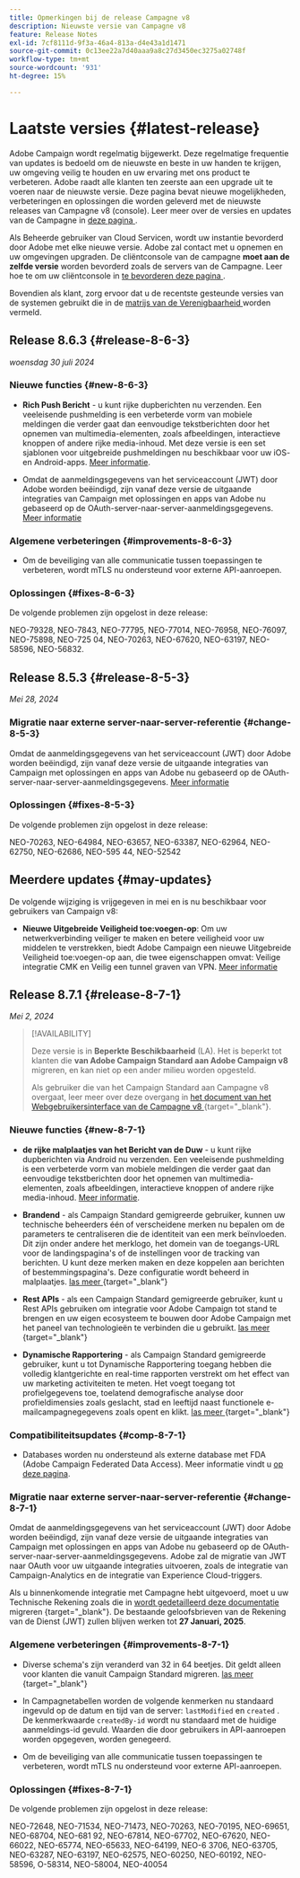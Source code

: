 ```yaml
---
title: Opmerkingen bij de release Campagne v8
description: Nieuwste versie van Campagne v8
feature: Release Notes
exl-id: 7cf8111d-9f3a-46a4-813a-d4e43a1d1471
source-git-commit: 0c13ee22a7d40aaa9a8c27d3450ec3275a02748f
workflow-type: tm+mt
source-wordcount: '931'
ht-degree: 15%

---
```


# Laatste versies {#latest-release}

Adobe Campaign wordt regelmatig bijgewerkt. Deze regelmatige frequentie van updates is bedoeld om de nieuwste en beste in uw handen te krijgen, uw omgeving veilig te houden en uw ervaring met ons product te verbeteren. Adobe raadt alle klanten ten zeerste aan een upgrade uit te voeren naar de nieuwste versie. Deze pagina bevat nieuwe mogelijkheden, verbeteringen en oplossingen die worden geleverd met de nieuwste releases van Campagne v8 (console). Leer meer over de versies en updates van de Campagne in [ deze pagina ](upgrades.md).

Als Beheerde gebruiker van Cloud Servicen, wordt uw instantie bevorderd door Adobe met elke nieuwe versie. Adobe zal contact met u opnemen en uw omgevingen upgraden. De cliëntconsole van de campagne **moet aan de zelfde versie** worden bevorderd zoals de servers van de Campagne. Leer hoe te om uw cliëntconsole in [ te bevorderen deze pagina ](../start/connect.md#upgrade-ac-console).

Bovendien als klant, zorg ervoor dat u de recentste gesteunde versies van de systemen gebruikt die in de [ matrijs van de Verenigbaarheid ](compatibility-matrix.md) worden vermeld.


## Release 8.6.3 {#release-8-6-3}

_woensdag 30 juli 2024_

### Nieuwe functies {#new-8-6-3}

* **Rich Push Bericht** - u kunt rijke dupberichten nu verzenden. Een veeleisende pushmelding is een verbeterde vorm van mobiele meldingen die verder gaat dan eenvoudige tekstberichten door het opnemen van multimedia-elementen, zoals afbeeldingen, interactieve knoppen of andere rijke media-inhoud. Met deze versie is een set sjablonen voor uitgebreide pushmeldingen nu beschikbaar voor uw iOS- en Android-apps. [Meer informatie](../send/rich-push-android.md).

* Omdat de aanmeldingsgegevens van het serviceaccount (JWT) door Adobe worden beëindigd, zijn vanaf deze versie de uitgaande integraties van Campaign met oplossingen en apps van Adobe nu gebaseerd op de OAuth-server-naar-server-aanmeldingsgegevens. [Meer informatie](release-notes.md#change-8-7-1)

### Algemene verbeteringen {#improvements-8-6-3}

* Om de beveiliging van alle communicatie tussen toepassingen te verbeteren, wordt mTLS nu ondersteund voor externe API-aanroepen.

### Oplossingen {#fixes-8-6-3}

De volgende problemen zijn opgelost in deze release:

NEO-79328, NEO-7843, NEO-77795, NEO-77014, NEO-76958, NEO-76097, NEO-75898, NEO-725 04, NEO-70263, NEO-67620, NEO-63197, NEO-58596, NEO-56832.

<!--
https://jira.corp.adobe.com/issues/?filter=585288&jql=fixVersion%20%3D%208.6.3%20AND%20type%20not%20in%20(epic%2C%20test%2C%20sub-task%2C%20Roadmap)%20AND%20resolution%20!%3D%20unresolved%20AND%20%22Fixed%20in%20Build%22%20is%20not%20EMPTY%20and%20type%20in%20(%22customer%20request%22)
-->


## Release 8.5.3 {#release-8-5-3}

_Mei 28, 2024_

### Migratie naar externe server-naar-server-referentie {#change-8-5-3}

Omdat de aanmeldingsgegevens van het serviceaccount (JWT) door Adobe worden beëindigd, zijn vanaf deze versie de uitgaande integraties van Campaign met oplossingen en apps van Adobe nu gebaseerd op de OAuth-server-naar-server-aanmeldingsgegevens. [Meer informatie](#change-8-7-1)

### Oplossingen {#fixes-8-5-3}

De volgende problemen zijn opgelost in deze release:

NEO-70263, NEO-64984, NEO-63657, NEO-63387, NEO-62964, NEO-62750, NEO-62686, NEO-595 44, NEO-52542


## Meerdere updates {#may-updates}

De volgende wijziging is vrijgegeven in mei en is nu beschikbaar voor gebruikers van Campaign v8:

* **Nieuwe Uitgebreide Veiligheid toe:voegen-op**: Om uw netwerkverbinding veiliger te maken en betere veiligheid voor uw middelen te verstrekken, biedt Adobe Campaign een nieuwe Uitgebreide Veiligheid toe:voegen-op aan, die twee eigenschappen omvat: Veilige integratie CMK en Veilig een tunnel graven van VPN. [Meer informatie](../config/enhanced-security.md)


## Release 8.7.1 {#release-8-7-1}

_Mei 2, 2024_

>[!AVAILABILITY]
>
>Deze versie is in **Beperkte Beschikbaarheid** (LA). Het is beperkt tot klanten die **van Adobe Campaign Standard aan Adobe Campaign v8** migreren, en kan niet op een ander milieu worden opgesteld.
>
>Als gebruiker die van het Campaign Standard aan Campagne v8 overgaat, leer meer over deze overgang in [ het document van het Webgebruikersinterface van de Campagne v8 ](https://experienceleague.adobe.com/en/docs/campaign-web/v8/release-notes/acs-migration) {target="_blank"}.

### Nieuwe functies {#new-8-7-1}

* **de rijke malplaatjes van het Bericht van de Duw** - u kunt rijke dupberichten via Android nu verzenden. Een veeleisende pushmelding is een verbeterde vorm van mobiele meldingen die verder gaat dan eenvoudige tekstberichten door het opnemen van multimedia-elementen, zoals afbeeldingen, interactieve knoppen of andere rijke media-inhoud. [Meer informatie](../send/rich-push-ios.md).

* **Brandend** - als Campaign Standard gemigreerde gebruiker, kunnen uw technische beheerders één of verscheidene merken nu bepalen om de parameters te centraliseren die de identiteit van een merk beïnvloeden. Dit zijn onder andere het merklogo, het domein van de toegangs-URL voor de landingspagina&#39;s of de instellingen voor de tracking van berichten. U kunt deze merken maken en deze koppelen aan berichten of bestemmingspagina&#39;s. Deze configuratie wordt beheerd in malplaatjes. [ las meer ](https://experienceleague.adobe.com/docs/experience-cloud/campaign/branding/branding-gs.html) {target="_blank"}

* **Rest APIs** - als een Campaign Standard gemigreerde gebruiker, kunt u Rest APIs gebruiken om integratie voor Adobe Campaign tot stand te brengen en uw eigen ecosysteem te bouwen door Adobe Campaign met het paneel van technologieën te verbinden die u gebruikt. [ las meer ](https://experienceleague.adobe.com/docs/experience-cloud/campaign/apis/get-started-apis.html) {target="_blank"}

* **Dynamische Rapportering** - als Campaign Standard gemigreerde gebruiker, kunt u tot Dynamische Rapportering toegang hebben die volledig klantgerichte en real-time rapporten verstrekt om het effect van uw marketing activiteiten te meten. Het voegt toegang tot profielgegevens toe, toelatend demografische analyse door profieldimensies zoals geslacht, stad en leeftijd naast functionele e-mailcampagnegegevens zoals opent en klikt. [ las meer ](https://experienceleague.adobe.com/docs/experience-cloud/campaign/reporting/get-started-reporting.html) {target="_blank"}

### Compatibiliteitsupdates {#comp-8-7-1}

* Databases worden nu ondersteund als externe database met FDA (Adobe Campaign Federated Data Access). Meer informatie vindt u [op deze pagina](compatibility-matrix.md#FederatedDataAccessFDA).

### Migratie naar externe server-naar-server-referentie {#change-8-7-1}

Omdat de aanmeldingsgegevens van het serviceaccount (JWT) door Adobe worden beëindigd, zijn vanaf deze versie de uitgaande integraties van Campaign met oplossingen en apps van Adobe nu gebaseerd op de OAuth-server-naar-server-aanmeldingsgegevens. Adobe zal de migratie van JWT naar OAuth voor uw uitgaande integraties uitvoeren, zoals de integratie van Campaign-Analytics en de integratie van Experience Cloud-triggers.

Als u binnenkomende integratie met Campagne hebt uitgevoerd, moet u uw Technische Rekening zoals die in [ wordt gedetailleerd deze documentatie ](https://developer.adobe.com/developer-console/docs/guides/authentication/ServerToServerAuthentication/migration/) migreren {target="_blank"}. De bestaande geloofsbrieven van de Rekening van de Dienst (JWT) zullen blijven werken tot **27 Januari, 2025**.

### Algemene verbeteringen {#improvements-8-7-1}

* Diverse schema&#39;s zijn veranderd van 32 in 64 beetjes. Dit geldt alleen voor klanten die vanuit Campaign Standard migreren. [ las meer ](https://experienceleague.adobe.com/docs/experience-cloud/campaign/technotes/64-bit-tables.html) {target="_blank"}

* In Campagnetabellen worden de volgende kenmerken nu standaard ingevuld op de datum en tijd van de server: `lastModified` en `created` . De kenmerkwaarde `createdBy-id` wordt nu standaard met de huidige aanmeldings-id gevuld. Waarden die door gebruikers in API-aanroepen worden opgegeven, worden genegeerd. <!--This configuration can be changed in the Campaign server configuration file. As a Managed Cloud Services customer, you must reach out to Adobe to change this default configuration.-->

* Om de beveiliging van alle communicatie tussen toepassingen te verbeteren, wordt mTLS nu ondersteund voor externe API-aanroepen.

### Oplossingen {#fixes-8-7-1}

De volgende problemen zijn opgelost in deze release:

NEO-72648, NEO-71534, NEO-71473, NEO-70263, NEO-70195, NEO-69651, NEO-68704, NEO-681 92, NEO-67814, NEO-67702, NEO-67620, NEO-66022, NEO-65774, NEO-65633, NEO-64199, NEO-6 3706, NEO-63705, NEO-63287, NEO-63197, NEO-62575, NEO-60250, NEO-60192, NEO-58596, O-58314, NEO-58004, NEO-40054
